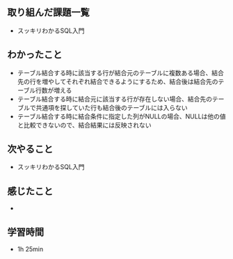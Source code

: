 ## 取り組んだ課題一覧
- スッキリわかるSQL入門
## わかったこと
- テーブル結合する時に該当する行が結合元のテーブルに複数ある場合、結合先の行を増やしてそれぞれ結合できるようにするため、結合後は結合先のテーブル行数が増える
- テーブル結合する時に結合元に該当する行が存在しない場合、結合先のテーブルで共通項を探していた行も結合後のテーブルには入らない
- テーブル結合する時に結合条件に指定した列がNULLの場合、NULLは他の値と比較できないので、結合結果には反映されない
## 次やること
- スッキリわかるSQL入門
## 感じたこと
-
## 学習時間
- 1h 25min
